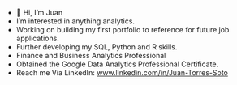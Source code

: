 - 👋 Hi, I’m Juan
-  I’m interested in anything analytics. 
-  Working on building my first portfolio to reference for future job applications. 
-  Further developing my SQL, Python and R skills.
-  Finance and Business Analytics Professional 
-  Obtained the Google Data Analytics Professional Certificate. 
-  Reach me  Via LinkedIn: www.linkedin.com/in/Juan-Torres-Soto

<!---
JuanTorresSoto/JuanTorresSoto is a ✨ special ✨ repository because its `README.md` (this file) appears on your GitHub profile.
You can click the Preview link to take a look at your changes.
--->
